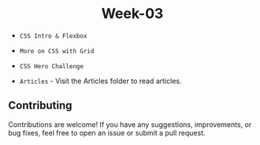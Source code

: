 <h1 align="center">Week-03</h1>

- `CSS Intro & Flexbox`
- `More on CSS with Grid`

- `CSS Hero Challenge`

- `Articles` - Visit the Articles folder to read articles.

## Contributing

Contributions are welcome! If you have any suggestions, improvements, or bug fixes, feel free to open an issue or submit a pull request.
